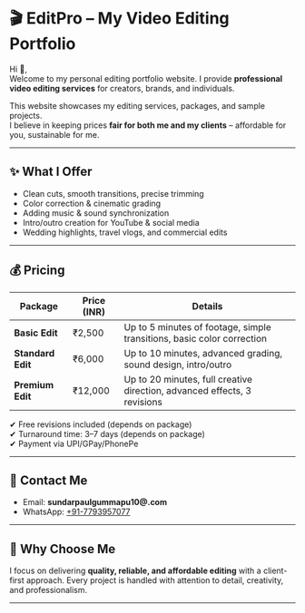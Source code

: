 # 🎬 EditPro – My Video Editing Portfolio

Hi 👋,  
Welcome to my personal editing portfolio website. I provide **professional video editing services** for creators, brands, and individuals.  

This website showcases my editing services, packages, and sample projects.  
I believe in keeping prices **fair for both me and my clients** – affordable for you, sustainable for me.  

---

## ✨ What I Offer
- Clean cuts, smooth transitions, precise trimming  
- Color correction & cinematic grading  
- Adding music & sound synchronization  
- Intro/outro creation for YouTube & social media  
- Wedding highlights, travel vlogs, and commercial edits  

---

## 💰 Pricing

| Package          | Price (INR) | Details |
|------------------|-------------|---------|
| **Basic Edit**   | ₹2,500      | Up to 5 minutes of footage, simple transitions, basic color correction |
| **Standard Edit**| ₹6,000      | Up to 10 minutes, advanced grading, sound design, intro/outro |
| **Premium Edit** | ₹12,000     | Up to 20 minutes, full creative direction, advanced effects, 3 revisions |

✔ Free revisions included (depends on package)  
✔ Turnaround time: 3–7 days (depends on package)  
✔ Payment via UPI/GPay/PhonePe  

---

## 📩 Contact Me
- Email: **sundarpaulgummapu10@.com**  
- WhatsApp: [+91-7793957077](https://wa.me/91XXXXXXXXXX)  

---

## 🚀 Why Choose Me
I focus on delivering **quality, reliable, and affordable editing** with a client-first approach. Every project is handled with attention to detail, creativity, and professionalism.  

---
